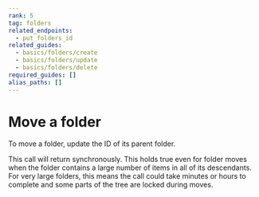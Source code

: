 ```yaml
---
rank: 5
tag: folders
related_endpoints:
  - put_folders_id
related_guides:
  - basics/folders/create
  - basics/folders/update
  - basics/folders/delete
required_guides: []
alias_paths: []
---
```


# Move a folder

To move a folder, update the ID of its parent folder.

<Samples id='put_folders_id' variant='move' />

<Message warning>
  This call will return synchronously. This holds true even for folder moves when
  the folder contains a large number of items in all of its descendants. For very
  large folders, this means the call could take minutes or hours to complete and
  some parts of the tree are locked during moves.
</Message>

